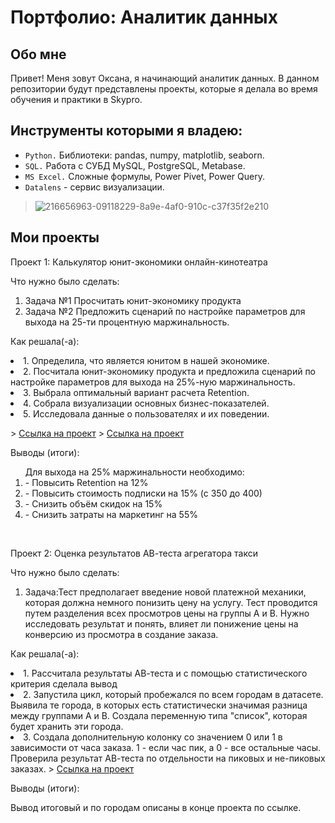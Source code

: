 # Портфолио: Аналитик данных
## Обо мне
Привет! Меня зовут Оксана, я начинающий аналитик данных. В данном репозитории будут представлены проекты, которые я делала во время обучения и практики в Skypro.
## Инструменты которыми я владею:
- ``Python.`` Библиотеки: pandas, numpy, matplotlib, seaborn.
- ``SQL.`` Работа с СУБД MySQL, PostgreSQL, Metabase.
- ``MS Excel.`` Сложные формулы, Power Pivet, Power Query.
- ``Datalens`` - сервис визуализации.
> ![216656963-09118229-8a9e-4af0-910c-c37f35f2e210](https://github.com/Oksana-Kolesnik/My_portfolio/assets/145563450/02fd1ea9-14a8-412a-8250-a6bad66fbf67)



## Мои проекты
<p> Проект 1: Калькулятор юнит-экономики онлайн-кинотеатра
<p>Что нужно было сделать:<p>
<ol>
  <li>Задача №1  Просчитать юнит-экономику продукта
  <li>Задача №2 Предложить сценарий по настройке параметров для выхода на 25-ти процентную маржинальность.
</ol>
<p>Как решала(-а): 
<li>1. Определила, что является юнитом в нашей экономике.
<li>2. Посчитала юнит-экономику продукта и предложила сценарий по настройке параметров для выхода на 25%-ную маржинальность.
<li>3. Выбрала оптимальный вариант расчета Retention. 
<li>4. Собрала визуализации основных бизнес-показателей.
<li>5. Исследовала данные о пользователях и их поведении.<p>
> <a href= "https://github.com/Oksana-Kolesnik/My_portfolio/blob/main/%D0%9A%D0%B0%D0%BB%D1%8C%D0%BA%D1%83%D0%BB%D1%8F%D1%82%D0%BE%D1%80%20%D1%8E%D0%BD%D0%B8%D1%82-%D1%8D%D0%BA%D0%BE%D0%BD%D0%BE%D0%BC%D0%B8%D0%BA%D0%B8.xlsx" >Ссылка на проект</a>
 > <a href= ""https://github.com/Oksana-Kolesnik/My_portfolio/blob/main/%D0%94%D0%B0%D0%BD%D0%BD%D1%8B%D0%B5%20%D0%B4%D0%BB%D1%8F%20%D1%8E%D0%BD%D0%B8%D1%82-%D1%8D%D0%BA%D0%BE%D0%BD%D0%BE%D0%BC%D0%B8%D0%BA%D0%B8.xlsx"" >Ссылка на проект</a>
<p>Выводы (итоги):<p>
<ol>
  Для выхода на 25% маржинальности необходимо:
 <li> - Повысить Retention на 12%
 <li> - Повысить стоимость подписки на 15% (с 350 до 400)
 <li> - Снизить объём скидок на 15%
 <li> - Снизить затраты на маркетинг на 55%
</ol>

<br> 
<p> Проект 2: Оценка результатов АВ-теста агрегатора такси
<p>Что нужно было сделать:<p>
<ol>
  <li>Задача:Тест предполагает введение новой платежной механики, которая должна немного понизить цену на услугу. Тест проводится путем разделения всех просмотров цены на группы А и В. Нужно исследовать результат и понять, влияет ли понижение цены на конверсию из просмотра в создание заказа.
</ol>
<p>Как решала(-а): 
<li>1. Рассчитала результаты АВ-теста и с помощью статистического критерия сделала вывод
<li>2. Запустила цикл, который пробежался по всем городам в датасете. Выявила те города, в которых есть статистически значимая разница между группами А и В. Создала переменную типа "список", которая будет хранить эти города.
<li>3. Создала дополнительную колонку со значением 0 или 1 в зависимости от часа заказа.
1 - если час пик, а 0 - все остальные часы. Проверила результат АВ-теста по отдельности на пиковых и не-пиковых заказах.
> <a href= "https://github.com/Oksana-Kolesnik/My_portfolio/commit/254f647a3207d208f93888c3da34ef06cc91243d">Ссылка на проект</a>
<p>Выводы (итоги):<p> Вывод итоговый и по городам описаны в конце проекта по ссылке.












